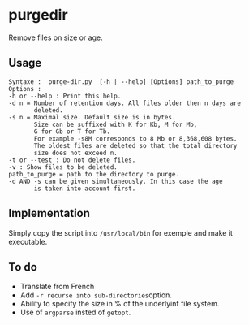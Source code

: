 # purgedir
Remove files on size or age.

## Usage
```
Syntaxe :  purge-dir.py  [-h | --help] [Options] path_to_purge
Options :
-h or --help : Print this help.
-d n = Number of retention days. All files older then n days are
       deleted.
-s n = Maximal size. Default size is in bytes.
       Size can be suffixed with K for Kb, M for Mb,
       G for Gb or T for Tb.
       For example -s8M corresponds to 8 Mb or 8,368,608 bytes.
       The oldest files are deleted so that the total directory 
       size does not exceed n.
-t or --test : Do not delete files.
-v : Show files to be deleted.
path_to_purge = path to the directory to purge.
-d AND -s can be given simultaneously. In this case the age
       is taken into account first.
```

## Implementation
Simply copy the script into `/usr/local/bin` for exemple and make it executable.

## To do
- Translate from French
- Add `-r recurse into sub-directories`option.
- Ability to specify the size in % of the underlyinf file system.
- Use of `argparse` insted of `getopt`.
